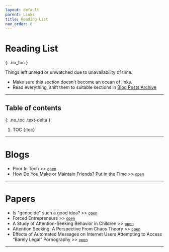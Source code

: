 ```yaml
---
layout: default
parent: Links
title: Reading List
nav_order: 6
---
```


#  Reading List
{: .no_toc }

Things left unread or unwatched due to unavailability of time.

- Make sure this section doesn't become an ocean of links.
- Read everything, shift them to suitable sections in [Blog Posts Archive](../../../docs/links/blog)

---

## Table of contents
{: .no_toc .text-delta }

1. TOC
{:toc}

---

# Blogs

- Poor In Tech >> [`open`](http://megelison.com/poor-in-tech)
- How Do You Make or Maintain Friends? Put in the Time >> [`open`](https://www.psychologytoday.com/us/blog/brain-waves/201803/how-do-you-make-or-maintain-friends-put-in-the-time)

---

# Papers

- Is "genocide" such a good idea? >> [`open`](https://sci-hub.do/10.1111/j.1468-4446.2011.01356.x)
- Forced Entrepreneurs >> [`open`](https://papers.ssrn.com/sol3/papers.cfm?abstract_id=2801637)
- A Study of Attention-Seeking Behavior in Children >> [`open`](https://ttu-ir.tdl.org/bitstream/handle/2346/17096/31295001929941.pdf?sequence=1)
- Attention Seeking: A Perspective From Chaos Theory >> [`open`](http://www.nmellor.com/articles/AttentionSeeking-APerspectiveFromChaosTheory.pdf)
- Effects of Automated Messages on Internet Users Attempting to Access “Barely Legal” Pornography >> [`open`](https://journals.sagepub.com/doi/abs/10.1177/10790632211013809?journalCode=saxb&)

---
